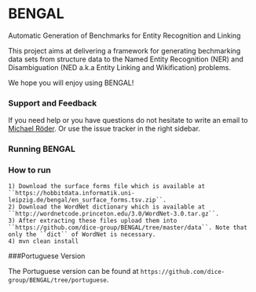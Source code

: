 # BENGAL
Automatic Generation of Benchmarks for Entity Recognition and Linking

This project aims at delivering a framework for generating bechmarking data sets from structure data to the Named Entity Recognition (NER) and Disambiguation (NED a.k.a Entity Linking and Wikification) problems.

We hope you will enjoy using BENGAL!

### Support and Feedback
If you need help or you have questions do not hesitate to write an email to  <a href="mailto:michael.roeder@uni-paderborn.de"> Michael Röder</a>. Or use the issue tracker in the right sidebar.

### Running BENGAL

### How to run
```
1) Download the surface forms file which is available at ``https://hobbitdata.informatik.uni-leipzig.de/bengal/en_surface_forms.tsv.zip``.
2) Download the WordNet dictionary which is available at ``http://wordnetcode.princeton.edu/3.0/WordNet-3.0.tar.gz``.
3) After extracting these files upload them into ``https://github.com/dice-group/BENGAL/tree/master/data``. Note that only the ``dict`` of WordNet is necessary. 
4) mvn clean install
```

###Portuguese Version

The Portuguese version can be found at ``https://github.com/dice-group/BENGAL/tree/portuguese``.